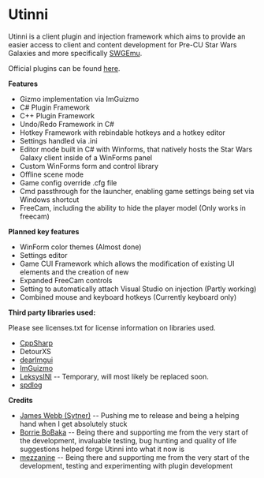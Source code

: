 # Utinni
Utinni is a client plugin and injection framework which aims to provide an easier access to client and content development for Pre-CU Star Wars Galaxies and more specifically [SWGEmu](https://github.com/swgemu). 

Official plugins can be found [here](https://github.com/ptklatt/UtinniPlugins).

**Features**
* Gizmo implementation via ImGuizmo
* C# Plugin Framework
* C++ Plugin Framework
* Undo/Redo Framework in C#
* Hotkey Framework with rebindable hotkeys and a hotkey editor
* Settings handled via .ini
* Editor mode built in C# with Winforms, that natively hosts the Star Wars Galaxy client inside of a WinForms panel
* Custom WinForms form and control library
* Offline scene mode
* Game config override .cfg file
* Cmd passthrough for the launcher, enabling game settings being set via Windows shortcut
* FreeCam, including the ability to hide the player model (Only works in freecam)

**Planned key features**
* WinForm color themes (Almost done)
* Settings editor
* Game CUI Framework which allows the modification of existing UI elements and the creation of new
* Expanded FreeCam controls
* Setting to automatically attach Visual Studio on injection (Partly working)
* Combined mouse and keyboard hotkeys (Currently keyboard only)

**Third party libraries used:**

Please see licenses.txt for license information on libraries used.

* [CppSharp](https://github.com/mono/CppSharp)
* DetourXS
* [dearImgui](https://github.com/ocornut/imgui)
* [ImGuizmo](https://github.com/CedricGuillemet/ImGuizmo)
* [LeksysINI](https://github.com/Lek-sys/LeksysINI) -- Temporary, will most likely be replaced soon.
* [spdlog](https://github.com/gabime/spdlog)

**Credits**
* [James Webb (Sytner)](https://github.com/jdswebb) -- Pushing me to release and being a helping hand when I get absolutely stuck
* [Borrie BoBaka](https://modthegalaxy.com/index.php?members/helmedraven.3396/) -- Being there and supporting me from the very start of the development, invaluable testing, bug hunting and quality of life suggestions helped forge Utinni into what it now is
* [mezzanine](https://modthegalaxy.com/index.php?members/dsrules.896/) -- Being there and supporting me from the very start of the development, testing and experimenting with plugin development
